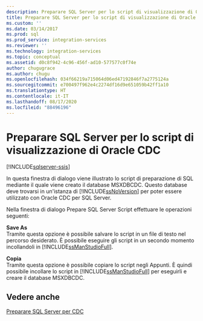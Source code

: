 ```yaml
---
description: Preparare SQL Server per lo script di visualizzazione di Oracle CDC
title: Preparare SQL Server per lo script di visualizzazione di Oracle CDC | Microsoft Docs
ms.custom: ''
ms.date: 03/14/2017
ms.prod: sql
ms.prod_service: integration-services
ms.reviewer: ''
ms.technology: integration-services
ms.topic: conceptual
ms.assetid: d0c8f942-4c96-456f-ad10-577577c0f74e
author: chugugrace
ms.author: chugu
ms.openlocfilehash: 034f66219a715064d06ed47192846f7a2775124a
ms.sourcegitcommit: e700497f962e4c2274df16d9e651059b42ff1a10
ms.translationtype: HT
ms.contentlocale: it-IT
ms.lasthandoff: 08/17/2020
ms.locfileid: "88496196"
---
```

# <a name="prepare-sql-server-for-oracle-cdc-view-script"></a>Preparare SQL Server per lo script di visualizzazione di Oracle CDC

[!INCLUDE[sqlserver-ssis](../../includes/applies-to-version/sqlserver-ssis.md)]


  In questa finestra di dialogo viene illustrato lo script di preparazione di SQL mediante il quale viene creato il database MSXDBCDC. Questo database deve trovarsi in un'istanza di [!INCLUDE[ssNoVersion](../../includes/ssnoversion-md.md)] per poter essere utilizzato con Oracle CDC per SQL Server.  
  
 Nella finestra di dialogo Prepare SQL Server Script effettuare le operazioni seguenti:  
  
 **Save As**  
 Tramite questa opzione è possibile salvare lo script in un file di testo nel percorso desiderato. È possibile eseguire gli script in un secondo momento incollandoli in [!INCLUDE[ssManStudioFull](../../includes/ssmanstudiofull-md.md)].  
  
 **Copia**  
 Tramite questa opzione è possibile copiare lo script negli Appunti. È quindi possibile incollare lo script in [!INCLUDE[ssManStudioFull](../../includes/ssmanstudiofull-md.md)] per eseguirli e creare il database MSXDBCDC.  
  
## <a name="see-also"></a>Vedere anche  
 [Preparare SQL Server per CDC](../../integration-services/change-data-capture/prepare-sql-server-for-cdc.md)  
  
  
